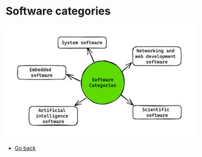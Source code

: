 # Software categories
![Software categories](https://raw.githubusercontent.com/AndersDeath/holy-theory/main/images/06-software-categories.png)

* [Go back](../readme.md)